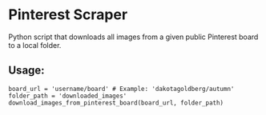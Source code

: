 # Pinterest Scraper

Python script that downloads all images from a given public Pinterest board to a local folder.

## Usage:

```
board_url = 'username/board' # Example: 'dakotagoldberg/autumn'
folder_path = 'downloaded_images'
download_images_from_pinterest_board(board_url, folder_path)
```
